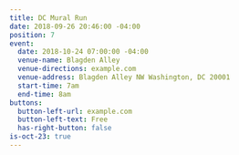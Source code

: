 ```yaml
---
title: DC Mural Run
date: 2018-09-26 20:46:00 -04:00
position: 7
event:
  date: 2018-10-24 07:00:00 -04:00
  venue-name: Blagden Alley
  venue-directions: example.com
  venue-address: Blagden Alley NW Washington, DC 20001
  start-time: 7am
  end-time: 8am
buttons:
  button-left-url: example.com
  button-left-text: Free
  has-right-button: false
is-oct-23: true
---
```


